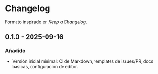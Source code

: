 # Changelog

Formato inspirado en _Keep a Changelog_.

## 0.1.0 - 2025-09-16

### Añadido

- Versión inicial minimal: CI de Markdown, templates de issues/PR, docs básicas, configuración de editor.

